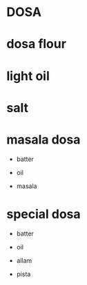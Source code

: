 # DOSA

# dosa flour

# light oil

# salt

# masala dosa

* batter

* oil

* masala

# special dosa

* batter

* oil

* allam

* pista
